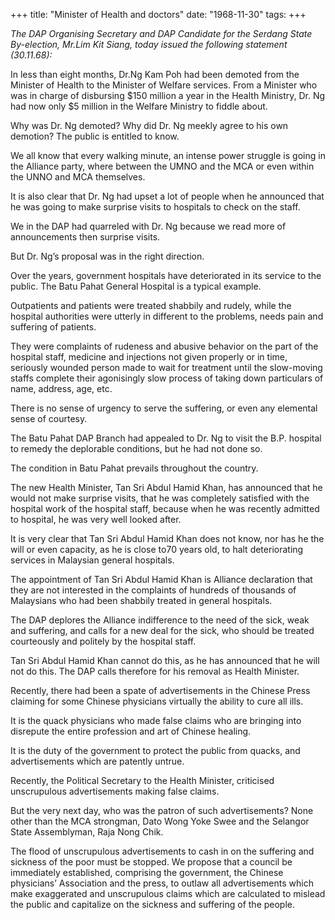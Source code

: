 +++ 
title: "Minister of Health and doctors"
date: "1968-11-30"
tags:
+++

_The DAP Organising Secretary and DAP Candidate for the Serdang State By-election, Mr.Lim Kit Siang, today issued the following statement (30.11.68):_

In less than eight months, Dr.Ng Kam Poh had been demoted from the Minister of Health to the Minister of Welfare services. From a Minister who was in charge of disbursing $150 million a year in the Health Ministry, Dr. Ng had now only $5 million in the Welfare Ministry to fiddle about.

Why was Dr. Ng demoted?  Why did Dr. Ng meekly agree to his own demotion?  The public is entitled to know.

We all know that every walking minute, an intense power struggle is going in the Alliance party, where between the UMNO and the MCA or even within the UNNO and MCA themselves.

It is also clear that Dr. Ng had upset a lot of people when he announced that he was going to make surprise visits to hospitals to check on the staff.</u>

We in the DAP had quarreled with Dr. Ng because we read more of announcements then surprise visits.

But Dr. Ng’s proposal was in the right direction.

Over the years, government hospitals have deteriorated in its service to the public. The Batu Pahat General Hospital is a typical example.

Outpatients and patients were treated shabbily and rudely, while the hospital authorities were utterly in different to the problems, needs pain and suffering of patients.

They were complaints of rudeness and abusive behavior on the part of the hospital staff, medicine and injections not given properly or in time, seriously wounded person made to wait for treatment until the slow-moving staffs complete their agonisingly slow process of taking down particulars of name, address, age, etc.

There is no sense of urgency to serve the suffering, or even any elemental sense of courtesy.

The Batu Pahat DAP Branch had appealed to Dr. Ng to visit the B.P.  hospital to remedy the deplorable conditions, but he had not done so.

The condition in Batu Pahat prevails throughout the country.

The new Health Minister, Tan Sri Abdul Hamid Khan, has announced that he would not make surprise visits, that he was completely satisfied with the hospital work of the hospital staff, because when he was recently admitted to hospital, he was very well looked after.

It is very clear that Tan Sri Abdul Hamid Khan does not know, nor has he the will or even capacity, as he is close to70 years old, to halt deteriorating services in Malaysian general hospitals.

The appointment of Tan Sri Abdul Hamid Khan is Alliance declaration that they are not interested in the complaints of hundreds of thousands of Malaysians who had been shabbily treated in general hospitals.

The DAP deplores the Alliance indifference to the need of the sick, weak and suffering, and calls for a new deal for the sick, who should be treated courteously and politely by the hospital staff.

Tan Sri Abdul Hamid Khan cannot do this, as he has announced that he will not do this. The DAP calls therefore for his removal as Health Minister.

Recently, there had been a spate of advertisements in the Chinese Press claiming for some Chinese physicians virtually the ability to cure all ills.

It is the quack physicians who made false claims who are bringing into disrepute the entire profession and art of Chinese healing.

It is the duty of the government to protect the public from quacks, and advertisements which are patently untrue.

Recently, the Political Secretary to the Health Minister, criticised unscrupulous advertisements making false claims.

But the very next day, who was the patron of such advertisements?  None other than the MCA strongman, Dato Wong Yoke Swee and the Selangor State Assemblyman, Raja Nong Chik.

The flood of unscrupulous advertisements to cash in on the suffering and sickness of the poor must be stopped.  We propose that a council be immediately established, comprising the government, the Chinese physicians’ Association and the press, to outlaw all advertisements which make exaggerated and unscrupulous claims which are calculated to mislead the public and capitalize on the sickness and suffering of the people.
 
